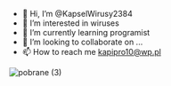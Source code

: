 - 👋 Hi, I’m @KapselWirusy2384
- 👀 I’m interested in wiruses
- 🌱 I’m currently learning programist
- 💞️ I’m looking to collaborate on ...
- 📫 How to reach me kapipro10@wp.pl

<!---
KapselWirusy2384/KapselWirusy2384 is a ✨ special ✨ repository because its `README.md` (this file) appears on your GitHub profile.

You can click the Preview link to take a look at your changes.
--->
![pobrane (3)](https://user-images.githubusercontent.com/105923726/169523759-465a1ce8-93da-4215-9995-be07578b0031.jpg)
